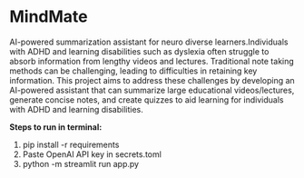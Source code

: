 # MindMate
AI-powered summarization assistant for neuro diverse learners.Individuals with ADHD and learning disabilities such as dyslexia often struggle to absorb information from lengthy videos and lectures. Traditional note taking methods can be challenging, leading to difficulties in retaining key information. This project aims to address these challenges by developing an AI-powered assistant that can summarize large educational videos/lectures, generate concise notes, and create quizzes to aid learning for individuals with ADHD and learning disabilities.

**Steps to run in terminal:**
1. pip install -r requirements
2. Paste OpenAI API key in secrets.toml
3. python -m streamlit run app.py
